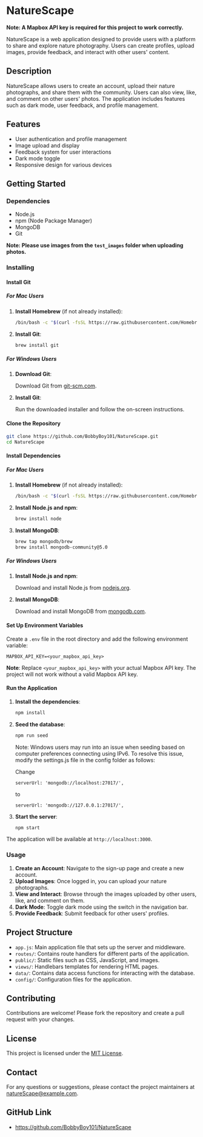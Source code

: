 # NatureScape

**Note: A Mapbox API key is required for this project to work correctly.**

NatureScape is a web application designed to provide users with a platform to share and explore nature photography. Users can create profiles, upload images, provide feedback, and interact with other users' content.

## Description

NatureScape allows users to create an account, upload their nature photographs, and share them with the community. Users can also view, like, and comment on other users' photos. The application includes features such as dark mode, user feedback, and profile management.

## Features

- User authentication and profile management
- Image upload and display
- Feedback system for user interactions
- Dark mode toggle
- Responsive design for various devices

## Getting Started

### Dependencies

- Node.js
- npm (Node Package Manager)
- MongoDB
- Git

**Note: Please use images from the `test_images` folder when uploading photos.**

### Installing

#### Install Git

##### For Mac Users

1. **Install Homebrew** (if not already installed):

    ```bash
    /bin/bash -c "$(curl -fsSL https://raw.githubusercontent.com/Homebrew/install/HEAD/install.sh)"
    ```

2. **Install Git**:

    ```bash
    brew install git
    ```

##### For Windows Users

1. **Download Git**:

    Download Git from [git-scm.com](https://git-scm.com/download/win).

2. **Install Git**:

    Run the downloaded installer and follow the on-screen instructions.

#### Clone the Repository

```bash
git clone https://github.com/BobbyBoy101/NatureScape.git
cd NatureScape
```

#### Install Dependencies

##### For Mac Users

1. **Install Homebrew** (if not already installed):

    ```bash
    /bin/bash -c "$(curl -fsSL https://raw.githubusercontent.com/Homebrew/install/HEAD/install.sh)"
    ```

2. **Install Node.js and npm**:

    ```bash
    brew install node
    ```

3. **Install MongoDB**:

    ```bash
    brew tap mongodb/brew
    brew install mongodb-community@5.0
    ```

##### For Windows Users

1. **Install Node.js and npm**:

    Download and install Node.js from [nodejs.org](https://nodejs.org/).

2. **Install MongoDB**:

    Download and install MongoDB from [mongodb.com](https://www.mongodb.com/try/download/community).

#### Set Up Environment Variables

Create a `.env` file in the root directory and add the following environment variable:

```env
MAPBOX_API_KEY=<your_mapbox_api_key>
```

**Note**: Replace `<your_mapbox_api_key>` with your actual Mapbox API key. The project will not work without a valid Mapbox API key.

#### Run the Application

1. **Install the dependencies**:

    ```bash
    npm install
    ```

2. **Seed the database**:

    ```bash
    npm run seed
    ```
    Note:
   Windows users may run into an issue when seeding based on computer preferences connecting using IPv6.
    To resolve this issue, modify the settings.js file in the config folder as follows:

   Change
   ```
   serverUrl: 'mongodb://localhost:27017/',
   ```
   to
   ```
   serverUrl: 'mongodb://127.0.0.1:27017/',
   ```

4. **Start the server**:

    ```bash
    npm start
    ```

The application will be available at `http://localhost:3000`.

### Usage

1. **Create an Account**: Navigate to the sign-up page and create a new account.
2. **Upload Images**: Once logged in, you can upload your nature photographs.
3. **View and Interact**: Browse through the images uploaded by other users, like, and comment on them.
4. **Dark Mode**: Toggle dark mode using the switch in the navigation bar.
5. **Provide Feedback**: Submit feedback for other users' profiles.

## Project Structure

- `app.js`: Main application file that sets up the server and middleware.
- `routes/`: Contains route handlers for different parts of the application.
- `public/`: Static files such as CSS, JavaScript, and images.
- `views/`: Handlebars templates for rendering HTML pages.
- `data/`: Contains data access functions for interacting with the database.
- `config/`: Configuration files for the application.

## Contributing

Contributions are welcome! Please fork the repository and create a pull request with your changes.

## License

This project is licensed under the [MIT License](LICENSE).

## Contact
For any questions or suggestions, please contact the project maintainers at [natureScape@example.com](mailto:natureScape@gmail.com).

## GitHub Link
- https://github.com/BobbyBoy101/NatureScape
